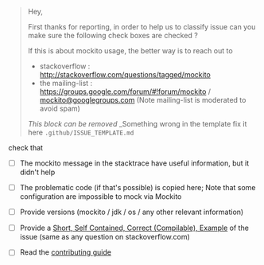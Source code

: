 > Hey,
> 
> First thanks for reporting, in order to help us to classify issue can you make sure the following check boxes are checked ?
> 
> If this is about mockito usage, the better way is to reach out to
> 
>  - stackoverflow : http://stackoverflow.com/questions/tagged/mockito
>  - the mailing-list  : https://groups.google.com/forum/#!forum/mockito / mockito@googlegroups.com
>    (Note mailing-list is moderated to avoid spam)
>
> _This block can be removed_
> _Something wrong in the template fix it here `.github/ISSUE_TEMPLATE.md`


check that

 - [ ] The mockito message in the stacktrace have useful information, but it didn't help
 - [ ] The problematic code (if that's possible) is copied here;
       Note that some configuration are impossible to mock via Mockito
 - [ ] Provide versions (mockito / jdk / os / any other relevant information)
 - [ ] Provide a [Short, Self Contained, Correct (Compilable), Example](http://sscce.org) of the issue
       (same as any question on stackoverflow.com)
 - [ ] Read the [contributing guide](https://github.com/mockito/mockito/blob/release/3.x/.github/CONTRIBUTING.md)


